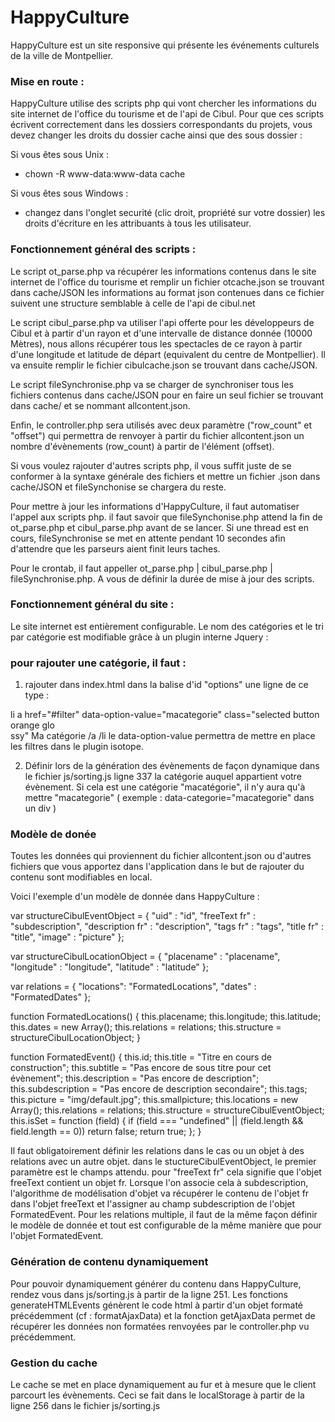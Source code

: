 HappyCulture
============

HappyCulture est un site responsive qui présente les événements culturels de la ville de Montpellier.

### Mise en route :

HappyCulture utilise des scripts php qui vont chercher les informations du site internet de l'office du tourisme et de l'api de Cibul. Pour que ces scripts écrivent correctement dans les dossiers correspondants du projets, vous devez changer les droits du dossier cache ainsi que des sous dossier : 

Si vous êtes sous Unix : 

* chown -R www-data:www-data cache

Si vous êtes sous Windows :

* changez dans l'onglet securité (clic droit, propriété sur votre dossier) les droits d'écriture en les attribuants à tous les utilisateur.

### Fonctionnement général des scripts :

Le script ot_parse.php va récupérer les informations contenus dans le site internet de l'office du tourisme et remplir un fichier otcache.json se trouvant dans cache/JSON les informations au format json contenues dans ce fichier suivent une structure semblable à celle de l'api de cibul.net

Le script cibul_parse.php va utiliser l'api offerte pour les développeurs de Cibul et à partir d'un rayon et d'une intervalle de distance donnée (10000 Mètres), nous allons récupérer tous les spectacles de ce rayon à partir d'une longitude et latitude de départ (equivalent du centre de Montpellier). Il va ensuite remplir le fichier cibulcache.json se trouvant dans cache/JSON.

Le script fileSynchronise.php va se charger de synchroniser tous les fichiers contenus dans cache/JSON pour en faire un seul fichier se trouvant dans cache/ et se nommant allcontent.json.

Enfin, le controller.php sera utilisés avec deux paramètre ("row_count" et "offset") qui permettra de renvoyer à partir du fichier allcontent.json un nombre d'évènements (row_count) à partir de l'élément (offset).

Si vous voulez rajouter d'autres scripts php, il vous suffit juste de se conformer à la syntaxe générale des fichiers et mettre un fichier .json dans cache/JSON et fileSynchonise se chargera du reste. 

Pour mettre à jour les informations d'HappyCulture, il faut automatiser l'appel aux scripts php. il faut savoir que fileSynchonise.php attend la fin de ot_parse.php et cibul_parse.php avant de se lancer. Si une thread est en cours, fileSynchronise se met en attente pendant 10 secondes afin d'attendre que les parseurs aient finit leurs taches.

Pour le crontab, il faut appeller ot_parse.php | cibul_parse.php | fileSynchronise.php. A vous de définir la durée de mise à jour des scripts.

### Fonctionnement général du site : 

Le site internet est entièrement configurable. Le nom des catégories et le tri par catégorie est modifiable grâce à un plugin interne Jquery :

### pour rajouter une catégorie, il faut : 

1) rajouter dans index.html dans la balise d'id "options" une ligne de ce type :

li a href="#filter" data-option-value="macategorie" class="selected button orange glo\
ssy" Ma catégorie /a /li
le data-option-value permettra de mettre en place les filtres dans le plugin isotope. 

2) Définir lors de la génération des évènements de façon dynamique dans le fichier js/sorting.js ligne 337 la catégorie auquel appartient votre évènement. Si cela est une catégorie "macatégorie", il n'y aura qu'à mettre "macategorie" ( exemple : data-categorie="macategorie" dans un div )

### Modèle de donée 

Toutes les données qui proviennent du fichier allcontent.json ou d'autres fichiers que vous apportez dans l'application dans le but de rajouter du contenu sont modifiables en local. 

Voici l'exemple d'un modèle de donnée dans HappyCulture :

var structureCibulEventObject = {
	"uid"	: "id",
	"freeText fr" : "subdescription",
	"description fr" : "description",
	"tags fr" : "tags",
	"title fr" : "title",
	"image" : "picture"
};

var structureCibulLocationObject = {
	"placename" : "placename",
	"longitude" : "longitude",
	"latitude" 	: "latitude"
};


var relations = {
	"locations": "FormatedLocations",
	"dates" : "FormatedDates"
};

function FormatedLocations() {
	this.placename;
	this.longitude;
	this.latitude;
	this.dates = new Array();
	this.relations = relations;
	this.structure = structureCibulLocationObject;
}

function FormatedEvent() {
	this.id;
	this.title = "Titre en cours de construction";
	this.subtitle = "Pas encore de sous titre pour cet évènement";
	this.description = "Pas encore de description";
	this.subdescription = "Pas encore de description secondaire";
	this.tags;
	this.picture = "img/default.jpg";
	this.smallpicture;
	this.locations = new Array();
	this.relations = relations;
	this.structure = structureCibulEventObject;
	this.isSet = function (field) {
		if (field === "undefined" || (field.length && field.length == 0))
			return false;
		return true;
	};
}

Il faut obligatoirement définir les relations dans le cas ou un objet à des relations avec un autre objet. 
dans le stuctureCibulEventObject, le premier paramètre est le champs attendu. pour "freeText fr" cela signifie que l'objet freeText contient un objet fr. Lorsque l'on associe cela à subdescription, l'algorithme de modélisation d'objet va récupérer le contenu de l'objet fr dans l'objet freeText et l'assigner au champ subdescription de l'objet FormatedEvent. Pour les relations multiple, il faut de la même façon définir le modèle de donnée et tout est configurable de la même manière que pour l'objet FormatedEvent.


### Génération de contenu dynamiquement

Pour pouvoir dynamiquement générer du contenu dans HappyCulture, rendez vous dans js/sorting.js à partir de la ligne 251. Les fonctions generateHTMLEvents génèrent le code html à partir d'un objet formaté précédemment (cf : formatAjaxData) et la fonction getAjaxData permet de récupérer les données non formatées renvoyées par le controller.php vu précédemment.

### Gestion du cache

Le cache se met en place dynamiquement au fur et à mesure que le client parcourt les évènements. Ceci se fait dans le localStorage à partir de la ligne 256 dans le fichier js/sorting.js